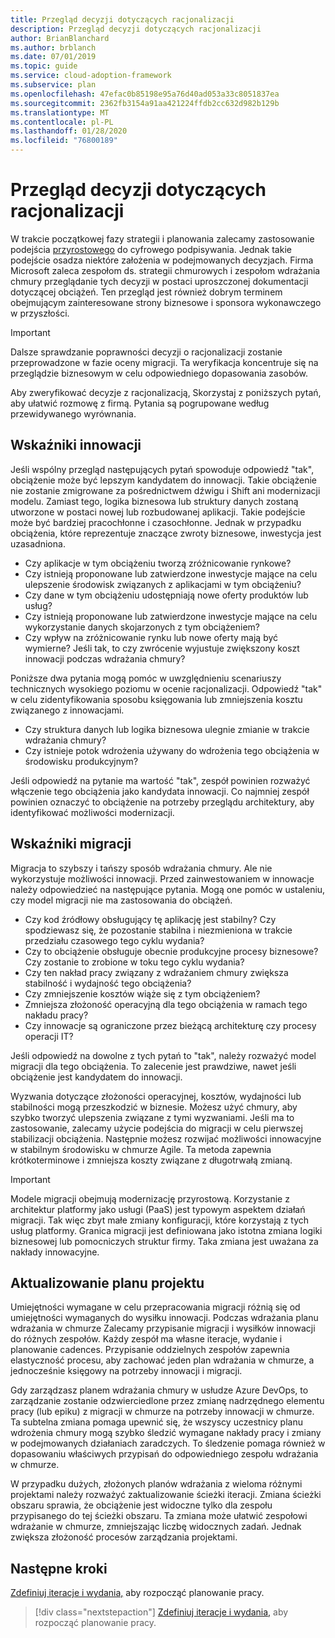 ```yaml
---
title: Przegląd decyzji dotyczących racjonalizacji
description: Przegląd decyzji dotyczących racjonalizacji
author: BrianBlanchard
ms.author: brblanch
ms.date: 07/01/2019
ms.topic: guide
ms.service: cloud-adoption-framework
ms.subservice: plan
ms.openlocfilehash: 47efac0b85198e95a76d40ad053a33c8051837ea
ms.sourcegitcommit: 2362fb3154a91aa421224ffdb2cc632d982b129b
ms.translationtype: MT
ms.contentlocale: pl-PL
ms.lasthandoff: 01/28/2020
ms.locfileid: "76800189"
---
```

# <a name="review-rationalization-decisions"></a>Przegląd decyzji dotyczących racjonalizacji

W trakcie początkowej fazy strategii i planowania zalecamy zastosowanie podejścia [przyrostowego](../digital-estate/rationalize.md#incremental-rationalization) do cyfrowego podpisywania. Jednak takie podejście osadza niektóre założenia w podejmowanych decyzjach. Firma Microsoft zaleca zespołom ds. strategii chmurowych i zespołom wdrażania chmury przeglądanie tych decyzji w postaci uproszczonej dokumentacji dotyczącej obciążeń. Ten przegląd jest również dobrym terminem obejmującym zainteresowane strony biznesowe i sponsora wykonawczego w przyszłości.

> [!IMPORTANT]
> Dalsze sprawdzanie poprawności decyzji o racjonalizacji zostanie przeprowadzone w fazie oceny migracji. Ta weryfikacja koncentruje się na przeglądzie biznesowym w celu odpowiedniego dopasowania zasobów.

Aby zweryfikować decyzje z racjonalizacją, Skorzystaj z poniższych pytań, aby ułatwić rozmowę z firmą. Pytania są pogrupowane według przewidywanego wyrównania.

## <a name="innovation-indicators"></a>Wskaźniki innowacji

Jeśli wspólny przegląd następujących pytań spowoduje odpowiedź "tak", obciążenie może być lepszym kandydatem do innowacji. Takie obciążenie nie zostanie zmigrowane za pośrednictwem dźwigu i Shift ani modernizacji modelu. Zamiast tego, logika biznesowa lub struktury danych zostaną utworzone w postaci nowej lub rozbudowanej aplikacji. Takie podejście może być bardziej pracochłonne i czasochłonne. Jednak w przypadku obciążenia, które reprezentuje znaczące zwroty biznesowe, inwestycja jest uzasadniona.

- Czy aplikacje w tym obciążeniu tworzą zróżnicowanie rynkowe?
- Czy istnieją proponowane lub zatwierdzone inwestycje mające na celu ulepszenie środowisk związanych z aplikacjami w tym obciążeniu?
- Czy dane w tym obciążeniu udostępniają nowe oferty produktów lub usług?
- Czy istnieją proponowane lub zatwierdzone inwestycje mające na celu wykorzystanie danych skojarzonych z tym obciążeniem?
- Czy wpływ na zróżnicowanie rynku lub nowe oferty mają być wymierne? Jeśli tak, to czy zwrócenie wyjustuje zwiększony koszt innowacji podczas wdrażania chmury?

Poniższe dwa pytania mogą pomóc w uwzględnieniu scenariuszy technicznych wysokiego poziomu w ocenie racjonalizacji. Odpowiedź "tak" w celu zidentyfikowania sposobu księgowania lub zmniejszenia kosztu związanego z innowacjami.

- Czy struktura danych lub logika biznesowa ulegnie zmianie w trakcie wdrażania chmury?
- Czy istnieje potok wdrożenia używany do wdrożenia tego obciążenia w środowisku produkcyjnym?

Jeśli odpowiedź na pytanie ma wartość "tak", zespół powinien rozważyć włączenie tego obciążenia jako kandydata innowacji. Co najmniej zespół powinien oznaczyć to obciążenie na potrzeby przeglądu architektury, aby identyfikować możliwości modernizacji.

## <a name="migration-indicators"></a>Wskaźniki migracji

Migracja to szybszy i tańszy sposób wdrażania chmury. Ale nie wykorzystuje możliwości innowacji. Przed zainwestowaniem w innowacje należy odpowiedzieć na następujące pytania. Mogą one pomóc w ustaleniu, czy model migracji nie ma zastosowania do obciążeń.

- Czy kod źródłowy obsługujący tę aplikację jest stabilny? Czy spodziewasz się, że pozostanie stabilna i niezmieniona w trakcie przedziału czasowego tego cyklu wydania?
- Czy to obciążenie obsługuje obecnie produkcyjne procesy biznesowe? Czy zostanie to zrobione w toku tego cyklu wydania?
- Czy ten nakład pracy związany z wdrażaniem chmury zwiększa stabilność i wydajność tego obciążenia?
- Czy zmniejszenie kosztów wiąże się z tym obciążeniem?
- Zmniejsza złożoność operacyjną dla tego obciążenia w ramach tego nakładu pracy?
- Czy innowacje są ograniczone przez bieżącą architekturę czy procesy operacji IT?

Jeśli odpowiedź na dowolne z tych pytań to "tak", należy rozważyć model migracji dla tego obciążenia. To zalecenie jest prawdziwe, nawet jeśli obciążenie jest kandydatem do innowacji.

Wyzwania dotyczące złożoności operacyjnej, kosztów, wydajności lub stabilności mogą przeszkodzić w biznesie. Możesz użyć chmury, aby szybko tworzyć ulepszenia związane z tymi wyzwaniami. Jeśli ma to zastosowanie, zalecamy użycie podejścia do migracji w celu pierwszej stabilizacji obciążenia. Następnie możesz rozwijać możliwości innowacyjne w stabilnym środowisku w chmurze Agile. Ta metoda zapewnia krótkoterminowe i zmniejsza koszty związane z długotrwałą zmianą.

> [!IMPORTANT]
> Modele migracji obejmują modernizację przyrostową. Korzystanie z architektur platformy jako usługi (PaaS) jest typowym aspektem działań migracji. Tak więc zbyt małe zmiany konfiguracji, które korzystają z tych usług platformy. Granica migracji jest definiowana jako istotna zmiana logiki biznesowej lub pomocniczych struktur firmy. Taka zmiana jest uważana za nakłady innowacyjne.

## <a name="update-the-project-plan"></a>Aktualizowanie planu projektu

Umiejętności wymagane w celu przepracowania migracji różnią się od umiejętności wymaganych do wysiłku innowacji. Podczas wdrażania planu wdrażania w chmurze Zalecamy przypisanie migracji i wysiłków innowacji do różnych zespołów. Każdy zespół ma własne iteracje, wydanie i planowanie cadences. Przypisanie oddzielnych zespołów zapewnia elastyczność procesu, aby zachować jeden plan wdrażania w chmurze, a jednocześnie księgowy na potrzeby innowacji i migracji.

Gdy zarządzasz planem wdrażania chmury w usłudze Azure DevOps, to zarządzanie zostanie odzwierciedlone przez zmianę nadrzędnego elementu pracy (lub epiku) z migracji w chmurze na potrzeby innowacji w chmurze. Ta subtelna zmiana pomaga upewnić się, że wszyscy uczestnicy planu wdrożenia chmury mogą szybko śledzić wymagane nakłady pracy i zmiany w podejmowanych działaniach zaradczych. To śledzenie pomaga również w dopasowaniu właściwych przypisań do odpowiedniego zespołu wdrażania w chmurze.

W przypadku dużych, złożonych planów wdrażania z wieloma różnymi projektami należy rozważyć zaktualizowanie ścieżki iteracji. Zmiana ścieżki obszaru sprawia, że obciążenie jest widoczne tylko dla zespołu przypisanego do tej ścieżki obszaru. Ta zmiana może ułatwić zespołowi wdrażanie w chmurze, zmniejszając liczbę widocznych zadań. Jednak zwiększa złożoność procesów zarządzania projektami.

## <a name="next-steps"></a>Następne kroki

[Zdefiniuj iteracje i wydania,](./iteration-paths.md) aby rozpocząć planowanie pracy.

> [!div class="nextstepaction"]
> [Zdefiniuj iteracje i wydania,](./iteration-paths.md) aby rozpocząć planowanie pracy.
